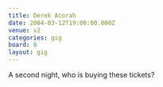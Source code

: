 ```yaml
---
title: Derek Acorah
date: 2004-03-12T19:00:00.000Z
venue: v2
categories: gig
board: 8
layout: gig
---
```

A second night, who is buying these tickets?